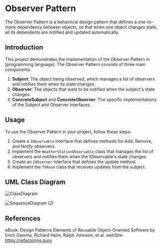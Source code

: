 
# Observer Pattern

The Observer Pattern is a behavioral design pattern that defines a one-to-many dependency between objects, so that when one object changes state, all its dependents are notified and updated automatically.

## Introduction

This project demonstrates the implementation of the Observer Pattern in [programming language]. The Observer Pattern consists of three main components:

1. **Subject**: The object being observed, which manages a list of observers and notifies them when its state changes.
2. **Observer**: The objects that want to be notified when the subject's state changes.
3. **ConcreteSubject** and **ConcreteObserver**: The specific implementations of the Subject and Observer interfaces.

## Usage

To use the Observer Pattern in your project, follow these steps:

1. Create a `IObservable` interface that defines methods for Add, Remove, and Notify observers.
2. Implement the `WeatherStationObservable` class that manages the list of observers and notifies them when the IObservable's state changes.
3. Create an `IObserver` interface that defines the update method.
4. Implement the `TVRoom` class that receives updates from the subject.

## UML Class Diagram
![ClassDiagram](https://github.com/SomayehSamian/DesignPatterns/assets/149526207/def6e7c1-0a95-45a2-98cc-629aa25b45e8)



![SequenceDiagram (2)](https://github.com/SomayehSamian/DesignPatterns/assets/149526207/36c1625a-7011-4802-8a6f-ccd5a86c478e)


## References
  eBook: Design Patterns Elements of Reusable Object-Oriented Software by Erich Gamma, Richard Helm, Ralph Johnson, et al.
  webSite: https://refactoring.guru
